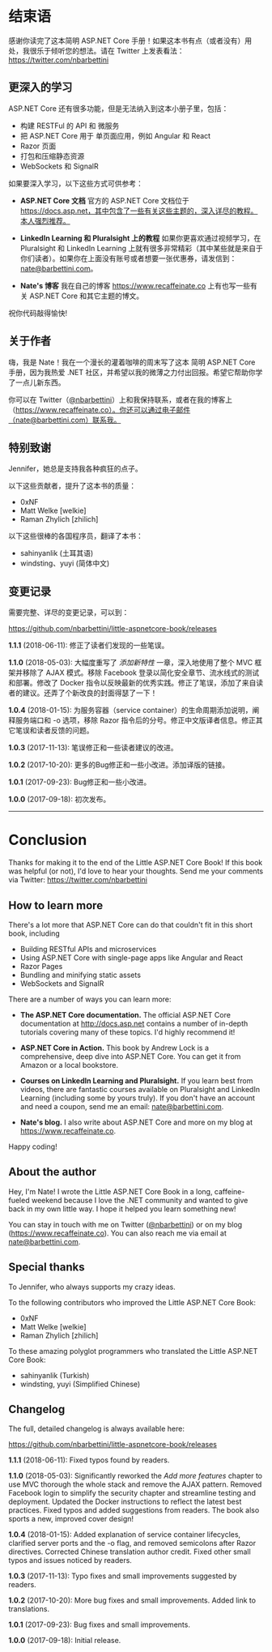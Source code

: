 # 结束语

感谢你读完了这本简明 ASP.NET Core 手册！如果这本书有点（或者没有）用处，我很乐于倾听您的想法。请在 Twitter 上发表看法：https://twitter.com/nbarbettini

## 更深入的学习

 ASP.NET Core 还有很多功能，但是无法纳入到这本小册子里，包括：

* 构建 RESTFul 的 API 和 微服务
* 把 ASP.NET Core 用于 单页面应用，例如 Angular 和 React
* Razor 页面
* 打包和压缩静态资源
* WebSockets 和 SignalR

如果要深入学习，以下这些方式可供参考：

* **ASP.NET Core 文档** 官方的 ASP.NET Core 文档位于 https://docs.asp.net，其中包含了一些有关这些主题的，深入详尽的教程。本人强烈推荐。

* **LinkedIn Learning 和 Pluralsight 上的教程** 如果你更喜欢通过视频学习，在 Pluralsight 和 LinkedIn Learning 上就有很多非常精彩（其中某些就是来自于你们读者）。如果你在上面没有账号或者想要一张优惠券，请发信到：nate@barbettini.com。

* **Nate's 博客** 我在自己的博客 https://www.recaffeinate.co 上有也写一些有关 ASP.NET Core 和其它主题的博文。

祝你代码敲得愉快!

## 关于作者

嗨，我是 Nate！我在一个漫长的灌着咖啡的周末写了这本 简明 ASP.NET Core 手册，因为我热爱 .NET 社区，并希望以我的微薄之力付出回报。希望它帮助你学了一点儿新东西。

你可以在 Twitter（[@nbarbettini](https://twitter.com/nbarbettini)）上和我保持联系，或者在我的博客上（https://www.recaffeinate.co）。你还可以通过电子邮件（nate@barbettini.com）联系我。

## 特别致谢

Jennifer，她总是支持我各种疯狂的点子。

以下这些贡献者，提升了这本书的质量：

* 0xNF
* Matt Welke [welkie]
* Raman Zhylich [zhilich]

以下这些很棒的各国程序员，翻译了本书：

* sahinyanlik (土耳其语)
* windsting、yuyi (简体中文)

## 变更记录

需要完整、详尽的变更记录，可以到：

https://github.com/nbarbettini/little-aspnetcore-book/releases

**1.1.1** (2018-06-11): 修正了读者们发现的一些笔误。

**1.1.0** (2018-05-03): 大幅度重写了 *添加新特性* 一章，深入地使用了整个 MVC 框架并移除了 AJAX 模式。移除 Facebook 登录以简化安全章节、流水线式的测试和部署。修改了 Docker 指令以反映最新的优秀实践。修正了笔误，添加了来自读者的建议。还弄了个新改良的封面得瑟了一下！

**1.0.4** (2018-01-15): 为服务容器（service container）的生命周期添加说明，阐释服务端口和 -o 选项，移除 Razor 指令后的分号。修正中文版译者信息。修正其它笔误和读者反馈的问题。

**1.0.3** (2017-11-13): 笔误修正和一些读者建议的改进。

**1.0.2** (2017-10-20): 更多的Bug修正和一些小改进。添加译版的链接。

**1.0.1** (2017-09-23): Bug修正和一些小改进。

**1.0.0** (2017-09-18): 初次发布。

---

# Conclusion

Thanks for making it to the end of the Little ASP.NET Core Book! If this book was helpful (or not), I'd love to hear your thoughts. Send me your comments via Twitter: https://twitter.com/nbarbettini

## How to learn more

There's a lot more that ASP.NET Core can do that couldn't fit in this short book, including

* Building RESTful APIs and microservices
* Using ASP.NET Core with single-page apps like Angular and React
* Razor Pages
* Bundling and minifying static assets
* WebSockets and SignalR

There are a number of ways you can learn more:

* **The ASP.NET Core documentation.** The official ASP.NET Core documentation at http://docs.asp.net contains a number of in-depth tutorials covering many of these topics. I'd highly recommend it!

* **ASP.NET Core in Action.** This book by Andrew Lock is a comprehensive, deep dive into ASP.NET Core. You can get it from Amazon or a local bookstore.

* **Courses on LinkedIn Learning and Pluralsight.** If you learn best from videos, there are fantastic courses available on Pluralsight and LinkedIn Learning (including some by yours truly). If you don't have an account and need a coupon, send me an email: nate@barbettini.com.

* **Nate's blog.** I also write about ASP.NET Core and more on my blog at https://www.recaffeinate.co.

Happy coding!

## About the author

Hey, I'm Nate! I wrote the Little ASP.NET Core Book in a long, caffeine-fueled weekend because I love the .NET community and wanted to give back in my own little way. I hope it helped you learn something new!

You can stay in touch with me on Twitter ([@nbarbettini](https://twitter.com/nbarbettini)) or on my blog (https://www.recaffeinate.co). You can also reach me via email at nate@barbettini.com.

## Special thanks

To Jennifer, who always supports my crazy ideas.

To the following contributors who improved the Little ASP.NET Core Book:

* 0xNF
* Matt Welke [welkie]
* Raman Zhylich [zhilich]

To these amazing polyglot programmers who translated the Little ASP.NET Core Book:

* sahinyanlik (Turkish)
* windsting, yuyi (Simplified Chinese)

## Changelog

The full, detailed changelog is always available here:

https://github.com/nbarbettini/little-aspnetcore-book/releases

**1.1.1** (2018-06-11): Fixed typos found by readers.

**1.1.0** (2018-05-03): Significantly reworked the *Add more features* chapter to use MVC thorough the whole stack and remove the AJAX pattern. Removed Facebook login to simplify the security chapter and streamline testing and deployment. Updated the Docker instructions to reflect the latest best practices. Fixed typos and added suggestions from readers. The book also sports a new, improved cover design!

**1.0.4** (2018-01-15): Added explanation of service container lifecycles, clarified server ports and the -o flag, and removed semicolons after Razor directives. Corrected Chinese translation author credit. Fixed other small typos and issues noticed by readers.

**1.0.3** (2017-11-13): Typo fixes and small improvements suggested by readers.

**1.0.2** (2017-10-20): More bug fixes and small improvements. Added link to translations.

**1.0.1** (2017-09-23): Bug fixes and small improvements.

**1.0.0** (2017-09-18): Initial release.
